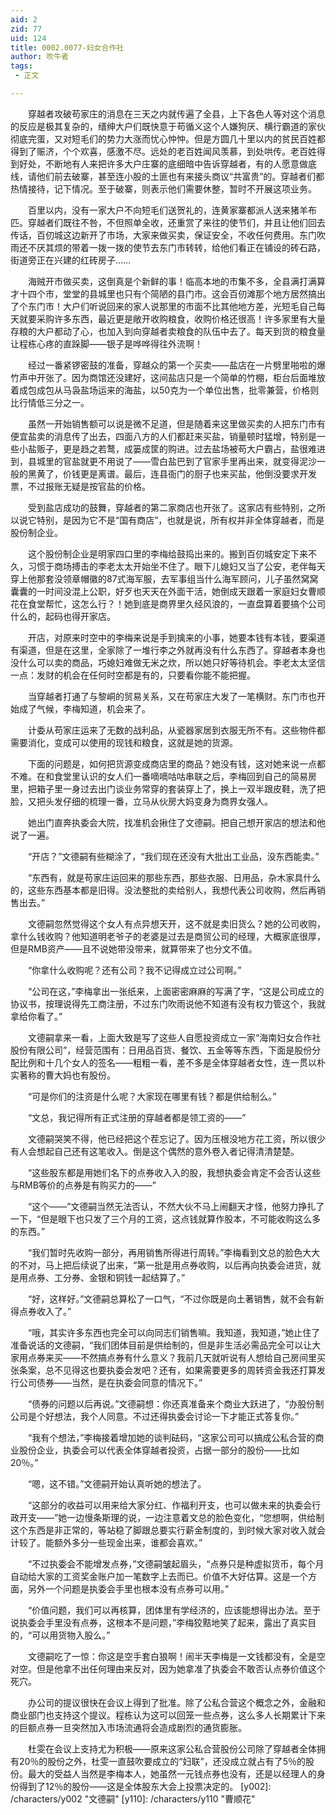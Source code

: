 ```yaml
---
aid: 2
zid: 77
uid: 124
title: 0002.0077-妇女合作社
author: 吹牛者
tags: 
 - 正文

---
```




　　穿越者攻破苟家庄的消息在三天之内就传遍了全县，上下各色人等对这个消息的反应是极其复杂的，缙绅大户们既快意于苟循义这个人嫌狗厌、横行霸道的家伙彻底完蛋，又对短毛们的势力大涨而忧心忡忡。但是方圆几十里以内的贫民百姓都得到了赈济，个个欢喜，感激不尽。远处的老百姓闻风羡慕，到处哄传。老百姓得到好处，不断地有人来把许多大户庄寨的底细暗中告诉穿越者，有的人愿意做底线，请他们前去破寨，甚至连小股的土匪也有来接头商议“共富贵”的。穿越者们都热情接待，记下情况。至于破寨，则表示他们需要休整，暂时不开展这项业务。

　　百里以内，没有一家大户不向短毛们送贺礼的，连黄家寨都派人送来猪羊布匹。穿越者们既往不咎，不但照单全收，还重赏了来往的使节们，并且让他们回去传话，百仞城这边新开了市场，大家来做买卖，保证安全，不收任何费用。东门吹雨还不厌其烦的带着一拨一拨的使节去东门市转转，给他们看正在铺设的砖石路，街道旁正在兴建的红砖房子……

　　海贼开市做买卖，这倒真是个新鲜的事！临高本地的市集不多，全县满打满算才十四个市，堂堂的县城里也只有个简陋的县门市。这会百仞滩那个地方居然搞出了个东门市！大户们听说回来的家人说那里的市面不比其他地方差，光短毛自己每天就要采购许多东西，最近更是敞开收购粮食，收购价格还很高！许多家里有大量存粮的大户都动了心，也加入到向穿越者卖粮食的队伍中去了。每天到货的粮食量让程栋心疼的直跺脚——银子是哗哗得往外流啊！

　　经过一番紧锣密鼓的准备，穿越众的第一个买卖——盐店在一片劈里啪啦的爆竹声中开张了。因为商馆还没建好，这间盐店只是一个简单的竹棚，柜台后面堆放着成包成包从马袅盐场运来的海盐，以50克为一个单位出售，批零兼营，价格则比行情低三分之一。

　　虽然一开始销售额可以说是微不足道，但是随着来这里做买卖的人把东门市有便宜盐卖的消息传了出去，四面八方的人们都赶来买盐，销量顿时猛增，特别是一些小盐贩子，更是趋之若鹜，成篓成筐的购进。过去盐场被苟大户霸占，盐很难进到，县城里的官盐就更不用说了——雪白盐巴到了官家手里再出来，就变得泥沙一般的黑黄了，价钱更是离谱。最后，连县衙门的厨子也来买盐，他倒没要求开发票，不过报账无疑是按官盐的价格。

　　受到盐店成功的鼓舞，穿越者的第二家商店也开张了。这家店有些特别，之所以说它特别，是因为它不是“国有商店”，也就是说，所有权并非全体穿越者，而是股份制企业。

　　这个股份制企业是明家四口里的李梅给鼓捣出来的。搬到百仞城安定下来不久，习惯于商场搏击的李老太太开始坐不住了。眼下儿媳妇又当了公安，老伴每天穿上他那套没领章帽徽的87式海军服，去军事组当什么海军顾问，儿子虽然窝窝囊囊的一时间没混上公职，好歹也天天在外面干活，她倒成天跟着一家庭妇女曹顺花在食堂帮忙，这怎么行？！她到底是商界里久经风浪的，一直盘算着要搞个公司什么的，起码也得开家店。

　　开店，对原来时空中的李梅来说是手到擒来的小事，她要本钱有本钱，要渠道有渠道，但是在这里，全家除了一堆行李之外就再没有什么东西了。穿越者本身也没什么可以卖的商品，巧媳妇难做无米之炊，所以她只好等待机会。李老太太坚信一点：发财的机会在任何时空都是有的，只要看你能不能把握。

　　当穿越者打通了与黎峒的贸易关系，又在苟家庄大发了一笔横财。东门市也开始成了气候，李梅知道，机会来了。

　　计委从苟家庄运来了无数的战利品，从瓷器家居到衣服无所不有。这些物件都需要消化，变成可以使用的现钱和粮食，这就是她的货源。

　　下面的问题是，如何把货源变成商店里的商品？她没有钱，这对她来说一点都不难。在和食堂里认识的女人们一番嘀嘀咕咕串联之后，李梅回到自己的简易房里，把箱子里一身过去出门谈业务常穿的套装穿上了，换上一双半跟皮鞋，洗了把脸，又把头发仔细的梳理一番，立马从伙房大妈变身为商界女强人。

　　她出门直奔执委会大院，找准机会揪住了文德嗣。把自己想开家店的想法和他说了一遍。

　　“开店？”文德嗣有些糊涂了，“我们现在还没有大批出工业品，没东西能卖。”

　　“东西有，就是苟家庄运回来的那些东西，那些衣服、日用品，杂木家具什么的，这些东西基本都是旧得。没法整批的卖给别人，我想代表公司收购，然后再销售出去。”

　　文德嗣忽然觉得这个女人有点异想天开，这不就是卖旧货么？她的公司收购，拿什么钱收购？他知道明老爷子的老婆是过去是商贸公司的经理，大概家底很厚，但是RMB资产——且不说她带没带来，就算带来了也分文不值。

　　“你拿什么收购呢？还有公司？我不记得成立过公司啊。”

　　“公司在这，”李梅拿出一张纸来，上面密密麻麻的写满了字，“这是公司成立的协议书，按理说得先工商注册，不过东门吹雨说他不知道有没有权力管这个，我就拿给你看了。”

　　文德嗣拿来一看，上面大致是写了这些人自愿投资成立一家“海南妇女合作社股份有限公司”，经营范围有：日用品百货、餐饮、五金等等东西，下面是股份分配比例和十几个女人的签名——粗粗一看，差不多是全体穿越者女性，连一贯以朴实著称的曹大妈也有股份。

　　“可是你们的注资是什么呢？大家现在哪里有钱？都是供给制么。”

　　“文总，我记得所有正式注册的穿越者都是领工资的——”

　　文德嗣哭笑不得，他已经把这个茬忘记了。因为压根没地方花工资，所以很少有人会想起自己还有这笔收入。倒是这个偶然的意外卷入者记得清清楚楚。

　　“这些股东都是用她们名下的点券收入入的股，我想执委会肯定不会否认这些与RMB等价的点券是有购买力的——”

　　“这个——”文德嗣当然无法否认，不然大伙不马上闹翻天才怪，他努力挣扎了一下，“但是眼下也只发了三个月的工资，这点钱就算作股本，不可能收购这么多的东西。”

　　“我们暂时先收购一部分，再用销售所得进行周转。”李梅看到文总的脸色大大的不对，马上把后续说了出来，“第一批是用点券收购，以后再向执委会进货，就是用点券、工分券、金银和铜钱一起结算了。”

　　“好，这样好。”文德嗣总算松了一口气，“不过你既是向土著销售，就不会有新得点券收入了。”

　　“哦，其实许多东西也完全可以向同志们销售嘛。我知道，我知道，”她止住了准备说话的文德嗣，“我们团体目前是供给制的，但是非生活必需品完全可以让大家用点券来买——不然搞点券有什么意义？我前几天就听说有人想给自己房间里买张条案，总不见得这也要执委会发吧？还有，如果需要更多的周转资金我还打算发行公司债券——当然，是在执委会同意的情况下。”

　　“债券的问题以后再说。”文德嗣想：你还真准备来个商业大跃进了，“办股份制公司是个好想法，我个人同意。不过还得执委会讨论一下才能正式答复你。”

　　“我有个想法，”李梅接着增加她的谈判砝码，“这家公司可以搞成公私合营的商业股份企业，执委会可以代表全体穿越者投资，占据一部分的股份——比如20％。”

　　“嗯，这不错。”文德嗣开始认真听她的想法了。

　　“这部分的收益可以用来给大家分红、作福利开支，也可以做未来的执委会行政开支——”她一边慢条斯理的说，一边注意着文总的脸色变化，“您想啊，供给制这个东西是非正常的，等站稳了脚跟总要实行薪金制度的，到时候大家对收入就会计较了。能额外多分一些现金出来，谁都会喜欢。”

　　“不过执委会不能增发点券，”文德嗣皱起眉头，“点券只是种虚拟货币，每个月自动给大家的工资奖金账户加一笔数字上去而已。价值不大好估算。这是一个方面，另外一个问题是执委会手里也根本没有点券可以用。”

　　“价值问题，我们可以再核算，团体里有学经济的，应该能想得出办法。至于说执委会手里没有点券，这根本不是问题，”李梅狡黠地笑了起来，露出了真实目的，“可以用货物入股么。”

　　文德嗣吃了一惊：你这是空手套白狼啊！闹半天李梅是一文钱都没有，全是空对空。但是他拿不出任何理由来反对，因为她拿准了执委会不敢否认点券价值这个死穴。

　　办公司的提议很快在会议上得到了批准。除了公私合营这个概念之外，金融和商业部门也支持这个提议。程栋认为这可以回笼一些点券，这么多人长期累计下来的巨额点券一旦突然加入市场流通将会造成剧烈的通货膨胀。

　　杜雯在会议上支持尤为积极——原来这家公私合营股份公司除了穿越者全体拥有20％的股份之外，杜雯一直鼓吹要成立的“妇联”，还没成立就占有了5％的股份。最大的受益人当然是李梅本人，她虽然一元钱点券也没有，还是以经理人的身份得到了12％的股份——这是全体股东大会上投票决定的。
[y002]: /characters/y002 "文德嗣"
[y110]: /characters/y110 "曹顺花"


